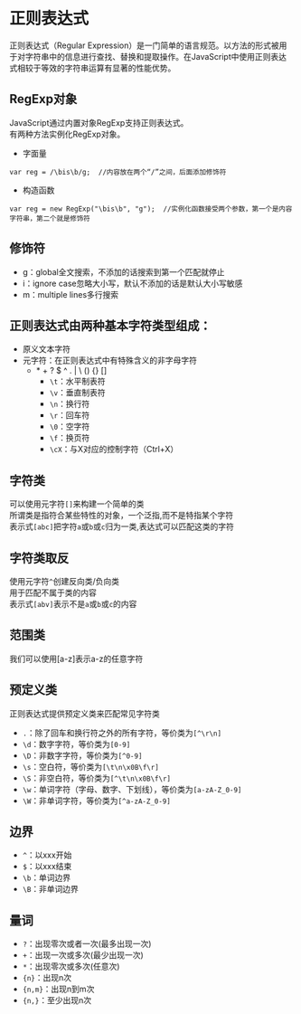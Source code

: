 # 正则表达式
正则表达式（Regular Expression）是一门简单的语言规范。以方法的形式被用于对字符串中的信息进行查找、替换和提取操作。在JavaScript中使用正则表达式相较于等效的字符串运算有显著的性能优势。
## RegExp对象
JavaScript通过内置对象RegExp支持正则表达式。  
有两种方法实例化RegExp对象。
* 字面量

```
var reg = /\bis\b/g;  //内容放在两个“/”之间，后面添加修饰符
```

* 构造函数

```
var reg = new RegExp("\bis\b", "g");  //实例化函数接受两个参数，第一个是内容字符串，第二个就是修饰符
```


## 修饰符
* g：global全文搜索，不添加的话搜索到第一个匹配就停止
* i：ignore case忽略大小写，默认不添加的话是默认大小写敏感
* m：multiple lines多行搜索

## 正则表达式由两种基本字符类型组成：
* 原义文本字符
* 元字符：在正则表达式中有特殊含义的非字母字符
  * \* + ? $ ^ . | \\ () {} []
    * `\t`：水平制表符
    * `\v`：垂直制表符
    * `\n`：换行符
    * `\r`：回车符
    * `\0`：空字符
    * `\f`：换页符
    * `\cX`：与X对应的控制字符（Ctrl+X）

## 字符类
可以使用元字符`[]`来构建一个简单的类  
所谓类是指符合某些特性的对象，一个泛指,而不是特指某个字符  
表示式`[abc]`把字符`a`或`b`或`c`归为一类,表达式可以匹配这类的字符

## 字符类取反
使用元字符`^`创建反向类/负向类  
用于匹配不属于类的内容  
表示式`[abv]`表示不是`a`或`b`或`c`的内容

## 范围类
我们可以使用[a-z]表示a-z的任意字符

## 预定义类
正则表达式提供预定义类来匹配常见字符类
* `.`：除了回车和换行符之外的所有字符，等价类为`[^\r\n]`
* `\d`：数字字符，等价类为`[0-9]`
* `\D`：非数字字符，等价类为`[^0-9]`
* `\s`：空白符，等价类为`[\t\n\x0B\f\r]`
* `\S`：非空白符，等价类为`[^\t\n\x0B\f\r]`
* `\w`：单词字符（字母、数字、下划线），等价类为`[a-zA-Z_0-9]`
* `\W`：非单词字符，等价类为`[^a-zA-Z_0-9]`

## 边界
* `^`：以xxx开始
* `$`：以xxx结束
* `\b`：单词边界
* `\B`：非单词边界

## 量词
* `?`：出现零次或者一次(最多出现一次)
* `+`：出现一次或多次(最少出现一次)
* `*`：出现零次或多次(任意次)
* `{n}`：出现n次
* `{n,m}`：出现n到m次
* `{n,}`：至少出现n次